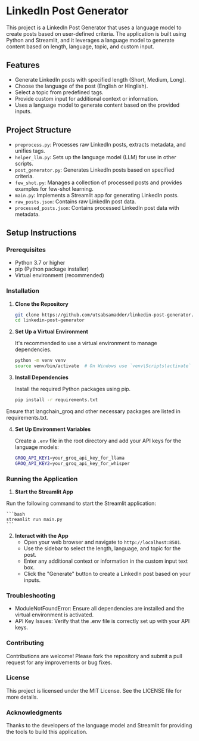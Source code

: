 # LinkedIn Post Generator

This project is a LinkedIn Post Generator that uses a language model to create posts based on user-defined criteria. The application is built using Python and Streamlit, and it leverages a language model to generate content based on length, language, topic, and custom input.

## Features

- Generate LinkedIn posts with specified length (Short, Medium, Long).
- Choose the language of the post (English or Hinglish).
- Select a topic from predefined tags.
- Provide custom input for additional context or information.
- Uses a language model to generate content based on the provided inputs.

## Project Structure

- `preprocess.py`: Processes raw LinkedIn posts, extracts metadata, and unifies tags.
- `helper_llm.py`: Sets up the language model (LLM) for use in other scripts.
- `post_generator.py`: Generates LinkedIn posts based on specified criteria.
- `few_shot.py`: Manages a collection of processed posts and provides examples for few-shot learning.
- `main.py`: Implements a Streamlit app for generating LinkedIn posts.
- `raw_posts.json`: Contains raw LinkedIn post data.
- `processed_posts.json`: Contains processed LinkedIn post data with metadata.

## Setup Instructions

### Prerequisites

- Python 3.7 or higher
- pip (Python package installer)
- Virtual environment (recommended)

### Installation

1. **Clone the Repository**

   ```bash
   git clone https://github.com/utsabsamadder/linkedin-post-generator.git
   cd linkedin-post-generator
2. **Set Up a Virtual Environment**

   It's recommended to use a virtual environment to manage dependencies.

   ```bash
   python -m venv venv
   source venv/bin/activate  # On Windows use `venv\Scripts\activate`
   ```

3. **Install Dependencies**

   Install the required Python packages using pip.

   ```bash
   pip install -r requirements.txt
   ```

Ensure that langchain_groq and other necessary packages are listed in requirements.txt.

4. **Set Up Environment Variables**

   Create a `.env` file in the root directory and add your API keys for the language models:

   ```bash
   GROQ_API_KEY1=your_groq_api_key_for_llama
   GROQ_API_KEY2=your_groq_api_key_for_whisper
   ```


### Running the Application
1. **Start the Streamlit App**

Run the following command to start the Streamlit application:

    ```bash
    streamlit run main.py
    ```


2. **Interact with the App**
   - Open your web browser and navigate to `http://localhost:8501`.
   - Use the sidebar to select the length, language, and topic for the post.
   - Enter any additional context or information in the custom input text box. 
   - Click the "Generate" button to create a LinkedIn post based on your inputs.



### Troubleshooting
- ModuleNotFoundError: Ensure all dependencies are installed and the virtual environment is activated.
- API Key Issues: Verify that the .env file is correctly set up with your API keys.
### Contributing
Contributions are welcome! Please fork the repository and submit a pull request for any improvements or bug fixes.

### License
This project is licensed under the MIT License. See the LICENSE file for more details.

### Acknowledgments
Thanks to the developers of the language model and Streamlit for providing the tools to build this application.



